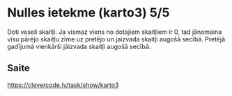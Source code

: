 # Nulles ietekme (karto3) 5/5
Doti veseli skaitļi. Ja vismaz viens no dotajiem skaitļiem ir 0, tad jānomaina visu pārējo skaitļu zīme uz pretējo un jaizvada skaitļi augošā secībā. Pretējā gadījumā vienkārši jāizvada skaitļi augošā secībā.
## Saite
https://clevercode.lv/task/show/karto3
